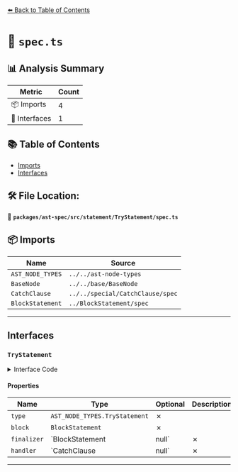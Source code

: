 [⬅️ Back to Table of Contents](../../../../../index.md)

# 📄 `spec.ts`

## 📊 Analysis Summary

| Metric | Count |
|--------|-------|
| 📦 Imports | 4 |
| 📐 Interfaces | 1 |

## 📚 Table of Contents

- [Imports](#imports)
- [Interfaces](#interfaces)

## 🛠️ File Location:
📂 **`packages/ast-spec/src/statement/TryStatement/spec.ts`**

## 📦 Imports

| Name | Source |
|------|--------|
| `AST_NODE_TYPES` | `../../ast-node-types` |
| `BaseNode` | `../../base/BaseNode` |
| `CatchClause` | `../../special/CatchClause/spec` |
| `BlockStatement` | `../BlockStatement/spec` |


---

## Interfaces

### `TryStatement`

<details><summary>Interface Code</summary>

```ts
export interface TryStatement extends BaseNode {
  type: AST_NODE_TYPES.TryStatement;
  block: BlockStatement;
  finalizer: BlockStatement | null;
  handler: CatchClause | null;
}
```
</details>

#### Properties

| Name | Type | Optional | Description |
|------|------|----------|-------------|
| `type` | `AST_NODE_TYPES.TryStatement` | ✗ |  |
| `block` | `BlockStatement` | ✗ |  |
| `finalizer` | `BlockStatement | null` | ✗ |  |
| `handler` | `CatchClause | null` | ✗ |  |


---
